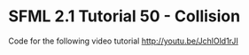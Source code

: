 SFML 2.1 Tutorial 50 - Collision
================================

Code for the following video tutorial http://youtu.be/JchlOld1rJI
